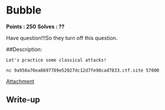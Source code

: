 # Bubble

**Points : 250**
**Solves : ??**

Have question!!!So they turn off this question.

##Description:

	Let's practice some classical attacks!
	
	nc 9a958a70ea8697789e52027dc12d7fe98cad7833.ctf.site 57000
[Attachment](pwn250_2d75b0c85a19438d.zip)
## Write-up

